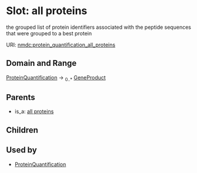 
# Slot: all proteins


the grouped list of protein identifiers associated with the peptide sequences that were grouped to a best protein

URI: [nmdc:protein_quantification_all_proteins](https://microbiomedata/meta/protein_quantification_all_proteins)


## Domain and Range

[ProteinQuantification](ProteinQuantification.md) &#8594;  <sub>0..\*</sub> [GeneProduct](GeneProduct.md)

## Parents

 *  is_a: [all proteins](all_proteins.md)

## Children


## Used by

 * [ProteinQuantification](ProteinQuantification.md)
